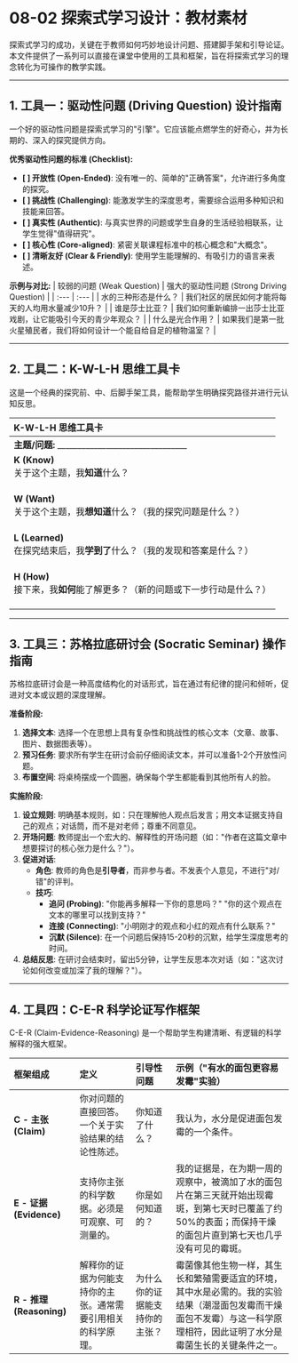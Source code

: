 # 08-02 探索式学习设计：教材素材

探索式学习的成功，关键在于教师如何巧妙地设计问题、搭建脚手架和引导论证。本文件提供了一系列可以直接在课堂中使用的工具和框架，旨在将探索式学习的理念转化为可操作的教学实践。

---

## 1. 工具一：驱动性问题 (Driving Question) 设计指南

一个好的驱动性问题是探索式学习的"引擎"。它应该能点燃学生的好奇心，并为长期的、深入的探究提供方向。

**优秀驱动性问题的标准 (Checklist):**
- **[ ] 开放性 (Open-Ended)**: 没有唯一的、简单的"正确答案"，允许进行多角度的探究。
- **[ ] 挑战性 (Challenging)**: 能激发学生的深度思考，需要综合运用多种知识和技能来回答。
- **[ ] 真实性 (Authentic)**: 与真实世界的问题或学生自身的生活经验相联系，让学生觉得"值得研究"。
- **[ ] 核心性 (Core-aligned)**: 紧密关联课程标准中的核心概念和"大概念"。
- **[ ] 清晰友好 (Clear & Friendly)**: 使用学生能理解的、有吸引力的语言来表述。

**示例与对比:**
| 较弱的问题 (Weak Question) | 强大的驱动性问题 (Strong Driving Question) |
| :--- | :--- |
| 水的三种形态是什么？ | 我们社区的居民如何才能将每天的人均用水量减少10升？ |
| 谁是莎士比亚？ | 我们如何重新编排一出莎士比亚戏剧，让它能吸引今天的青少年观众？ |
| 什么是光合作用？ | 如果我们是第一批火星殖民者，我们将如何设计一个能自给自足的植物温室？ |

---

## 2. 工具二：K-W-L-H 思维工具卡

这是一个经典的探究前、中、后脚手架工具，能帮助学生明确探究路径并进行元认知反思。

| K-W-L-H 思维工具卡 |
| :--- |
| **主题/问题:** ________________________________ |
| **K (Know)**<br>关于这个主题，我**知道**什么？<br><br> |
| **W (Want)**<br>关于这个主题，我**想知道**什么？（我的探究问题是什么？）<br><br> |
| **L (Learned)**<br>在探究结束后，我**学到了**什么？（我的发现和答案是什么？）<br><br> |
| **H (How)**<br>接下来，我**如何**能了解更多？（新的问题或下一步行动是什么？）<br><br> |

---

## 3. 工具三：苏格拉底研讨会 (Socratic Seminar) 操作指南

苏格拉底研讨会是一种高度结构化的对话形式，旨在通过有纪律的提问和倾听，促进对文本或议题的深度理解。

**准备阶段:**
1.  **选择文本**: 选择一个在思想上具有复杂性和挑战性的核心文本（文章、故事、图片、数据图表等）。
2.  **预习任务**: 要求所有学生在研讨会前仔细阅读文本，并可以准备1-2个开放性问题。
3.  **布置空间**: 将桌椅摆成一个圆圈，确保每个学生都能看到其他所有人的脸。

**实施阶段:**
1.  **设立规则**: 明确基本规则，如：只在理解他人观点后发言；用文本证据支持自己的观点；对话筒，而不是对老师；尊重不同意见。
2.  **开场问题**: 教师提出一个宏大的、解释性的开场问题（如："作者在这篇文章中想要探讨的核心张力是什么？"）。
3.  **促进对话**:
    - **角色**: 教师的角色是**引导者**，而非参与者。不发表个人意见，不进行"对/错"的评判。
    - **技巧**:
        - **追问 (Probing)**: "你能再多解释一下你的意思吗？" "你的这个观点在文本的哪里可以找到支持？"
        - **连接 (Connecting)**: "小明刚才的观点和小红的观点有什么联系？"
        - **沉默 (Silence)**: 在一个问题后保持15-20秒的沉默，给学生深度思考的时间。
4.  **总结反思**: 在研讨会结束时，留出5分钟，让学生反思本次对话（如："这次讨论如何改变或加深了我的理解？"）。

---

## 4. 工具四：C-E-R 科学论证写作框架

C-E-R (Claim-Evidence-Reasoning) 是一个帮助学生构建清晰、有逻辑的科学解释的强大框架。

| 框架组成 | 定义 | 引导性问题 | 示例（"有水的面包更容易发霉"实验） |
| :--- | :--- | :--- | :--- |
| **C - 主张 (Claim)** | 你对问题的直接回答。一个关于实验结果的结论性陈述。 | 你知道了什么？ | 我认为，水分是促进面包发霉的一个条件。 |
| **E - 证据 (Evidence)**| 支持你主张的科学数据。必须是可观察、可测量的。 | 你是如何知道的？ | 我的证据是，在为期一周的观察中，被滴加了水的面包片在第三天就开始出现霉斑，到第七天时已覆盖了约50%的表面；而保持干燥的面包片直到第七天也几乎没有可见的霉斑。 |
| **R - 推理 (Reasoning)**| 解释你的证据为何能支持你的主张。通常需要引用相关的科学原理。 | 为什么你的证据能支持你的主张？ | 霉菌像其他生物一样，其生长和繁殖需要适宜的环境，其中水是必需的。我的实验结果（潮湿面包发霉而干燥面包不发霉）与这一科学原理相符，因此证明了水分是霉菌生长的关键条件之一。 |
